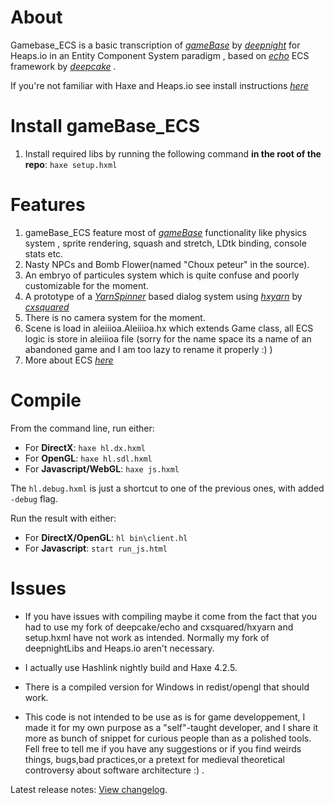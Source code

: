 # About

Gamebase_ECS is a basic transcription of *[gameBase](https://github.com/deepnight/gameBase)* by *[deepnight](https://github.com/deepnight)* for Heaps.io in an Entity Component System paradigm , based on *[echo](https://github.com/deepcake/echo)* ECS framework by *[deepcake](https://github.com/deepcake)* .

If you're not familiar with Haxe and Heaps.io see install instructions *[here](https://deepnight.net/tutorial)*


# Install gameBase_ECS

 1. Install required libs by running the following command **in the root of the repo**: `haxe setup.hxml`

# Features 
 
 1. gameBase_ECS feature most of *[gameBase](https://github.com/deepnight/gameBase)* functionality like physics system , sprite rendering, 	  squash and stretch, LDtk binding, console stats etc.
 2. Nasty NPCs and Bomb Flower(named "Choux peteur" in the source).
 3. An embryo of particules system which is quite confuse and poorly customizable for the moment.
 4. A prototype of a  *[YarnSpinner](https://yarnspinner.dev/docs/writing/yarn-editor/)* based dialog system using *[hxyarn](https://github.com/cxsquared/hxyarn)* by *[cxsquared](https://github.com/cxsquared)*
 5. There is no camera system for the moment.
 6. Scene is load in aleiiioa.Aleiiioa.hx which extends Game class, all ECS logic is store in aleiiioa file (sorry for the name space its a   name of an abandoned game and I am too lazy to rename it properly :) )
 7. More about ECS *[here](https://cowboyprogramming.com/2007/01/05/evolve-your-heirachy/)*

# Compile

From the command line, run either:

 - For **DirectX**: `haxe hl.dx.hxml`
 - For **OpenGL**: `haxe hl.sdl.hxml`
 - For **Javascript/WebGL**: `haxe js.hxml`

The `hl.debug.hxml` is just a shortcut to one of the previous ones, with added `-debug` flag.

Run the result with either:

 - For **DirectX/OpenGL**: `hl bin\client.hl`
 - For **Javascript**: `start run_js.html`

# Issues

 - If you have issues with compiling maybe it come from the fact that you had to use my fork of deepcake/echo and cxsquared/hxyarn 
   and setup.hxml have not work as intended. Normally my fork of deepnightLibs and Heaps.io aren't necessary.

 - I actually use Hashlink nightly build and Haxe 4.2.5.
 
 - There is a compiled version for Windows in redist/opengl that should work. 

 - This code is not intended to be use as is for game developpement, I made it for my own purpose as a "self"-taught developer,
   and I share it more as bunch of snippet for curious people than as a polished tools. Fell free to tell me if you have any suggestions or if you find weirds things, bugs,bad practices,or a pretext for medieval theoretical controversy about software architecture :) . 



Latest release notes: [View changelog](CHANGELOG.md).